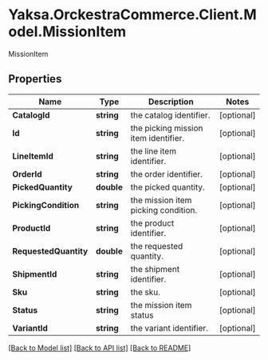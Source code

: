 # Yaksa.OrckestraCommerce.Client.Model.MissionItem
MissionItem

## Properties

Name | Type | Description | Notes
------------ | ------------- | ------------- | -------------
**CatalogId** | **string** | the catalog identifier. | [optional] 
**Id** | **string** | the picking mission item identifier. | [optional] 
**LineItemId** | **string** | the line item identifier. | [optional] 
**OrderId** | **string** | the order identifier. | [optional] 
**PickedQuantity** | **double** | the picked quantity. | [optional] 
**PickingCondition** | **string** | the mission item picking condition. | [optional] 
**ProductId** | **string** | the product identifier. | [optional] 
**RequestedQuantity** | **double** | the requested quantity. | [optional] 
**ShipmentId** | **string** | the shipment identifier. | [optional] 
**Sku** | **string** | the sku. | [optional] 
**Status** | **string** | the mission item status | [optional] 
**VariantId** | **string** | the variant identifier. | [optional] 

[[Back to Model list]](../README.md#documentation-for-models) [[Back to API list]](../README.md#documentation-for-api-endpoints) [[Back to README]](../README.md)

